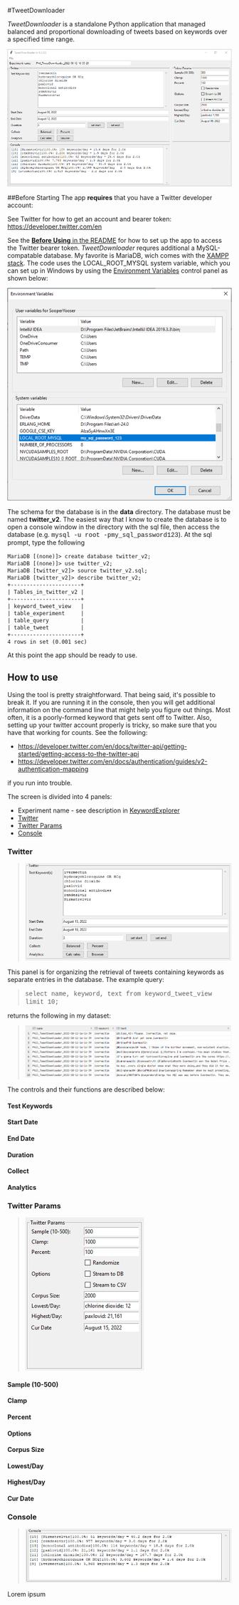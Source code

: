 #TweetDownloader

_TweetDownloader_ is a standalone Python application that managed balanced and proportional downloading of tweets based on keywords over a specified time range.

![TweetDownloader](../images/TweetDownloader.png)

##Before Starting
The app **requires** that you have a Twitter developer account:

See Twitter for how to get an account and bearer token: https://developer.twitter.com/en

See the [**Before Using** in the README](../README.md) for how to set up the app to access the Twitter bearer token.  _TweetDownloader_ requres additional a MySQL-compatable database. My favorite is MariaDB, wich comes with the [XAMPP stack](https://www.apachefriends.org/). The code uses the LOCAL_ROOT_MYSQL system variable, which you can set up in Windows by using the [Environment Variables](https://docs.oracle.com/en/database/oracle/machine-learning/oml4r/1.5.1/oread/creating-and-modifying-environment-variables-on-windows.html) control panel as shown below:

![Env-Vars](../images/mysql_env_variable.png)

The schema for the database is in the **data** directory. The database must be named **twitter_v2**. The easiest way that I know to create the database is to open a console window in the directory with the sql file, then access the database (e.g. <span style="font-family:Courier;">mysql -u root -pmy_sql_password123</span>). At the sql prompt, type the following

```
MariaDB [(none)]> create database twitter_v2;
MariaDB [(none)]> use twitter_v2;
MariaDB [twitter_v2]> source twitter_v2.sql;
MariaDB [twitter_v2]> describe twitter_v2;
+----------------------+
| Tables_in_twitter_v2 |
+----------------------+
| keyword_tweet_view   |
| table_experiment     |
| table_query          |
| table_tweet          |
+----------------------+
4 rows in set (0.001 sec)
```

At this point the app should be ready to use.

## How to use

Using the tool is pretty straightforward. That being said, it's possible to break it. If you are running it in the console, then you will get additional information on the command line that might help you figure out things. Most often, it is a poorly-formed keyword that gets sent off to Twitter. Also, setting up your twitter account properly is tricky, so make sure that you have that working for counts. See the following:

- https://developer.twitter.com/en/docs/twitter-api/getting-started/getting-access-to-the-twitter-api
- https://developer.twitter.com/en/docs/authentication/guides/v2-authentication-mapping

if you run into trouble.

The screen is divided into 4 panels:
- Experiment name - see description in [KeywordExplorer](../markup/KeywordExplorer.md)
- [Twitter](#twitter-panel)
- [Twitter Params](#twitter-params-panel)
- [Console](#console)

### Twitter <span id="twitter-region"/>
>![Twitter region](../images/downloader_twitter.png)

This panel is for organizing the retrieval of tweets containing keywords as separate entries in the database. The example query:

> <span style="font-family:Courier;">select name, keyword, text from keyword_tweet_view limit 10;</span>

returns the following in my dataset:

> ![db](../images/db.png)

The controls and their functions are described below:

#### Test Keywords
#### Start Date
#### End Date
#### Duration
#### Collect
#### Analytics

### Twitter Params <span id="twitter-params-region"/>
>![Twitter params region](../images/downloader_twitter_params.png)

#### Sample (10-500)

#### Clamp
#### Percent
#### Options
#### Corpus Size
#### Lowest/Day
#### Highest/Day
#### Cur Date

### Console <span id="console"/>
>![Console](../images/downloader_console.png)

Lorem ipsum
